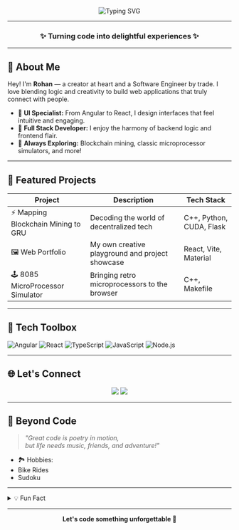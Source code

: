 <!--
         ____       _                _          _       _ 
        |  _ \ ___ | |__   ___  _ __| | ___  __| | __ _| |
        | |_) / _ \| '_ \ / _ \| '__| |/ _ \/ _` |/ _` | |
        |  _ < (_) | |_) | (_) | |  | |  __/ (_| | (_| | |
        |_| \_\___/|_.__/ \___/|_|  |_|\___|\__,_|\__,_|_|
-->

<p align="center">
  <img src="https://readme-typing-svg.demolab.com?font=Fira+Code&pause=1500&color=36BCF7&width=435&lines=Hey+there!+I'm+Rohan+%F0%9F%91%8B;Full+Stack+Engineer+%7C+UI+Enthusiast;Let's+build+something+awesome!" alt="Typing SVG" />
</p>

---

<h3 align="center">✨ Turning code into delightful experiences ✨</h3>

---

## 🚀 About Me

Hey! I'm **Rohan** — a creator at heart and a Software Engineer by trade. I love blending logic and creativity to build web applications that truly connect with people.

- 🎨 **UI Specialist:** From Angular to React, I design interfaces that feel intuitive and engaging.
- 🔄 **Full Stack Developer:** I enjoy the harmony of backend logic and frontend flair.
- 🌱 **Always Exploring:** Blockchain mining, classic microprocessor simulators, and more!

---

## 🌟 Featured Projects

| Project                               | Description                                              | Tech Stack                |
|---------------------------------------|----------------------------------------------------------|---------------------------|
| ⚡ Mapping Blockchain Mining to GRU    | Decoding the world of decentralized tech                 | C++, Python, CUDA, Flask  |
| 🖼️ Web Portfolio                      | My own creative playground and project showcase          | React, Vite, Material     |
| 🕹️ 8085 MicroProcessor Simulator      | Bringing retro microprocessors to the browser            | C++, Makefile             |

---

## 🧰 Tech Toolbox

![Angular](https://img.shields.io/badge/Angular-DD0031?logo=angular&logoColor=white)
![React](https://img.shields.io/badge/React-20232A?logo=react&logoColor=61dafb)
![TypeScript](https://img.shields.io/badge/TypeScript-007ACC?logo=typescript&logoColor=white)
![JavaScript](https://img.shields.io/badge/JavaScript-f7df1e?logo=javascript&logoColor=black)
![Node.js](https://img.shields.io/badge/Node.js-339933?logo=node.js&logoColor=white)

---

## 🌐 Let's Connect

<p align="center">
  <a href="https://linkedin/com/in/rohan-deoli"><img src="https://img.shields.io/badge/LinkedIn-blue?style=for-the-badge&logo=linkedin&logoColor=white" /></a>
  <a href="https://rohandeoli.netlify.app"><img src="https://img.shields.io/badge/Website-222222?style=for-the-badge&logo=Google-chrome&logoColor=white" /></a>
</p>

---

## 🎈 Beyond Code

> _"Great code is poetry in motion,  
> but life needs music, friends, and adventure!"_

- 🏞️ Hobbies:
- Bike Rides
- Sudoku
  <!-- Add your hobbies here! Example: Biking, Drawing, Cooking, etc. -->

---
<!--
<p align="center">
  <img src="https://raw.githubusercontent.com/rohandeoli/rohandeoli/output/github-contribution-grid-snake.svg" alt="snake" />
</p>
-->

<details>
  <summary>💡 Fun Fact</summary>
  I love motorsports!
</details>

---

<p align="center">
  <b>Let's code something unforgettable 🚀</b>
</p>
